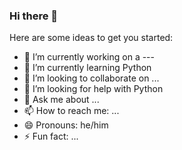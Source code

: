 ### Hi there 👋

Here are some ideas to get you started:

- 🔭 I’m currently working on a ---
- 🌱 I’m currently learning Python
- 👯 I’m looking to collaborate on ...
- 🤔 I’m looking for help with Python
- 💬 Ask me about ... 
- 📫 How to reach me: ...
- 😄 Pronouns: he/him
- ⚡ Fun fact: ...

